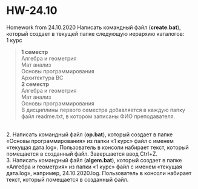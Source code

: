# HW-24.10
Homework from 24.10.2020
Написать командный файл (<b>create.bat</b>), который создает в текущей папке следующую иерархию каталогов:</br>
1 курс</br>
 ><b>1 семестр</b></br>
  >Алгебра и геометрия</br>
  >Мат анализ</br>
  >Основы программирования</br>
  >Архитектура ВС</br>
 ><b>2 семестр</b></br>
  >Алгебра и геометрия</br>
  >Мат анализ</br>
  >Основы программирования</br>
В дисциплины первого семестра добавляется в каждую папку файл readme.txt, в котором записаны ФИО преподавателя.</br>
</br>
2. Написать командный файл (<b>op.bat</b>), который создает в папке «Основы программирования» из папки «1 курс» файл с именем «текущая дата.log». Пользователь в консоли набирает текст, который помещается в созданный файл. Завершается ввод Ctrl+Z.
</br>
3. Написать командный файл (<b>algem.bat</b>), который создает в папке «Алгебра и геометрия» из папки «1 курс» файл с именем «текущая дата.log», например, 24.10.2020.log. Пользователь в консоли набирает текст, который помещается в созданный файл.
